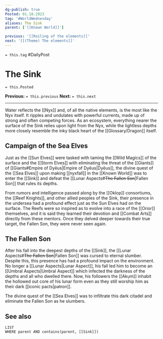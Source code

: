 ```yaml
---
dg-publish: true
Posted: 01.18.2023
tag: '#WorldWednesday'
aliases: The Sink
parent: ['[[Known World]]']

previous: '[[Roiling of the elements]]'
next: '[[(Theme) The elements]]'
---
```

`= this.tag` #DailyPost
# The Sink
`= this.Posted`

**Previous:** `= this.previous`
**Next:** `= this.next`

---

Water reflects the [[Nyx]] and, of all the native elements, is the most like the Nyx itself. It ripples and undulates with powerful currents, made up of strong and often competing forces. As an ecosystem, everything nearer the surface of the Sink relies upon light from the Nyx, while the lightless depths more closely resemble the inky black heart of the [[Glossary/Dragon]] itself.

## Campaign of the Sea Elves

Just as the [[Sun Elves]] were tasked with taming the [[Wild Magics]] of the surface and the [[Storm Elves]] with eliminating the threat of the [[Giants]] of [[Giants#Empire of Dyēus|Empire of Dyēus|Dyēus]], the divine quest of the [[Sea Elves]] upon making [[nyxfall]] in the [[Known World]] was to enter the [[Sink]] and defeat the [[Lunar Aspects#<strike>The Fallen Son</strike>|Fallen Son]] that rules its depths.

From rumors and intelligence passed along by the [[Oklop]] consortiums, the [[Reef Knights]], and other allied peoples of the Sink, their presence in the undersea had a profound effect just as the Sun Elves had on the surface. The Reefs were so inspired as to evolve into a race of the [[Orior]] themselves, and it is said they learned their devotion and [[Combat Arts]] directly from these mentors. Once they delved deeper towards their true target, the Fallen Son, they were never seen again.

## The Fallen Son

After his fall into the deepest depths of the [[Sink]], the [[Lunar Aspects#<strike>The Fallen Son</strike>|Fallen Son]] was cursed to eternal slumber. Despite this, this presence has had a profound impact on the environment. No longer a [[Lunar Aspects|Lunar Aspect]], his fall led him to become an [[Umbral Aspects|Umbral Aspect]] which infected the darkness of the depths and all who dwelled there. Now, his followers the [[Akụm]] inhabit the hollowed out core of his lunar form even as they still worship him as their dark [[iconic pacts|patron]].

The divine quest of the [[Sea Elves]] was to infiltrate this dark citadel and eliminate the Fallen Son as he slumbers.

## See also

```dataview
LIST
WHERE parent AND contains(parent, [[Sink]])
```
